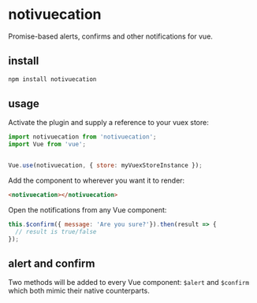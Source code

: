 # notivuecation

Promise-based alerts, confirms and other notifications for vue.

## install

```sh
npm install notivuecation
```


## usage

Activate the plugin and supply a reference to your vuex store:
```javascript
import notivuecation from 'notivuecation';
import Vue from 'vue';


Vue.use(notivuecation, { store: myVuexStoreInstance });
```

Add the component to wherever you want it to render:
```html
<notivuecation></notivuecation>
```

Open the notifications from any Vue component:
```javascript
this.$confirm({ message: 'Are you sure?'}).then(result => {
  // result is true/false
});
```

## alert and confirm
Two methods will be added to every Vue component: `$alert` and `$confirm` which both mimic their native counterparts.
